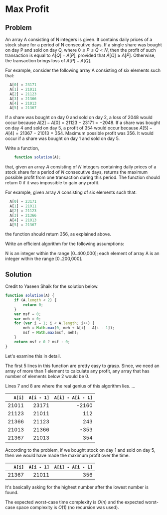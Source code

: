 # Max Profit

## Problem

An array A consisting of N integers is given. It contains daily prices of a stock share for a period of N consecutive days. If a single share was bought on day P and sold on day Q, where $0 ≤ P ≤ Q < N$, then the profit of such transaction is equal to $A[Q] − A[P]$, provided that $A[Q] ≥ A[P]$. Otherwise, the transaction brings loss of $A[P] − A[Q]$.

For example, consider the following array A consisting of six elements such that:

```js
  A[0] = 23171
  A[1] = 21011
  A[2] = 21123
  A[3] = 21366
  A[4] = 21013
  A[5] = 21367
```

If a share was bought on day $0$ and sold on day $2$, a loss of $2048$ would occur because $A[2] − A[0] = 21123 − 23171 = −2048$. If a share was bought on day $4$ and sold on day $5$, a profit of $354$ would occur because $A[5] − A[4] = 21367 − 21013 = 354$. Maximum possible profit was $356$. It would occur if a share was bought on day $1$ and sold on day $5$.

Write a function,

```js
    function solution(A);
```

that, given an array $A$ consisting of $N$ integers containing daily prices of a stock share for a period of $N$ consecutive days, returns the maximum possible profit from one transaction during this period. The function should return $0$ if it was impossible to gain any profit.

For example, given array $A$ consisting of six elements such that:

```js
  A[0] = 23171
  A[1] = 21011
  A[2] = 21123
  A[3] = 21366
  A[4] = 21013
  A[5] = 21367
```

the function should return $356$, as explained above.

Write an efficient algorithm for the following assumptions:

N is an integer within the range [0..400,000];
each element of array A is an integer within the range [0..200,000].

## Solution

Credit to Yaseen Shaik for the solution below.

```js
function solution(A) {
    if (A.length < 2) {
        return 0;
    }
    var msf = 0;
    var meh = 0;
    for (var i = 1; i < A.length; i++) {
        meh = Math.max(0, meh + A[i] - A[i - 1]);
        msf = Math.max(msf, meh);
    }
    return msf > 0 ? msf : 0;
}
```

Let's examine this in detail.

The first 5 lines in this function are pretty easy to grasp. Since, we need an array of more than 1 element to calculate any profit, any array that has number of elements below 2 would be 0.

Lines 7 and 8 are where the real genius of this algorithm lies. ...

| `A[i]` | `A[i - 1]` | `A[i] - A[i - 1]` |
| ------:| ----------:| -----------------:|
| 21011  | 23171      | -2160             |
| 21123  | 21011      | 112               |
| 21366  | 21123      | 243               |
| 21013  | 21366      | -353              |
| 21367  | 21013      | 354               |

According to the problem, if we bought stock on day $1$ and sold on day $5$, then we would have made the maximum profit over the time.

| `A[i]` | `A[i - 1]` | `A[i] - A[i - 1]` |
| ------:| ----------:| -----------------:|
| 21367  | 21011      | 356               |

It's basically asking for the highest number after the lowest number is found.

The expected worst-case time complexity is $O(n)$ and the expected worst-case space complexity is $O(1)$ (no recursion was used).